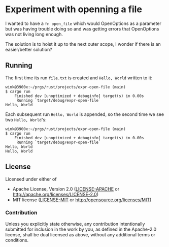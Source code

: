 # Experiment with openning a file

I wanted to have a `fn open_file` which would OpenOptions as a parameter
but was having trouble doing so and was getting errors that OpenOptions
was not living long enough.

The solution is to hoist it up to the next outer scope, I wonder if
there is an easier/better solution?

## Running

The first time its run `file.txt` is created and `Hello, World` written to it:
```
wink@3900x:~/prgs/rust/projects/expr-open-file (main)
$ cargo run
    Finished dev [unoptimized + debuginfo] target(s) in 0.00s
     Running `target/debug/expr-open-file`
Hello, World
```
Each subsequent run `Hello, World` is appended, so the second time we see two `Hello, World`'s:
```
wink@3900x:~/prgs/rust/projects/expr-open-file (main)
$ cargo run
    Finished dev [unoptimized + debuginfo] target(s) in 0.00s
     Running `target/debug/expr-open-file`
Hello, World
Hello, World
```

## License

Licensed under either of

- Apache License, Version 2.0 ([LICENSE-APACHE](LICENSE-APACHE) or http://apache.org/licenses/LICENSE-2.0)
- MIT license ([LICENSE-MIT](LICENSE-MIT) or http://opensource.org/licenses/MIT)

### Contribution

Unless you explicitly state otherwise, any contribution intentionally submitted
for inclusion in the work by you, as defined in the Apache-2.0 license, shall
be dual licensed as above, without any additional terms or conditions.
